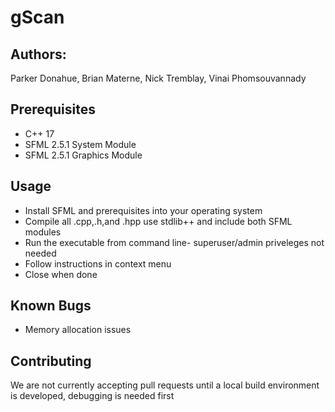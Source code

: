 # gScan
## Authors: 
Parker Donahue, Brian Materne, Nick Tremblay, Vinai Phomsouvannady

## Prerequisites
- C++ 17 
- SFML 2.5.1 System Module
- SFML 2.5.1 Graphics Module

## Usage
- Install SFML and prerequisites into your operating system
- Compile all .cpp,.h,and .hpp use stdlib++ and include both SFML modules 
- Run the executable from command line- superuser/admin priveleges not needed
- Follow instructions in context menu 
- Close when done 

## Known Bugs
- Memory allocation issues 

## Contributing 
We are not currently accepting pull requests until a local build environment is developed, debugging is needed first 
